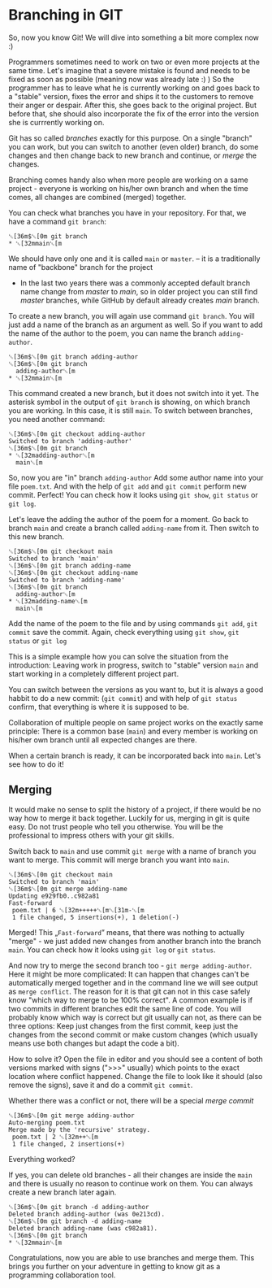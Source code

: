 # Branching in GIT

So, now you know Git!
We will dive into something a bit more complex now :)

Programmers sometimes need to work on two or even more projects at the same time.
Let's imagine that a severe mistake is found and needs to be fixed as soon as possible (meaning now was already late :) )
So the programmer has to leave what he is currently working on and goes back to
a "stable" version, fixes the error and ships it to the customers to remove their anger or despair.
After this, she goes back to the original project. But before that, she should also 
incorporate the fix of the error into the version she is currrently working on.

Git has so called *branches* exactly for this purpose.
On a single "branch" you can work, but you can switch to another (even older) branch,
do some changes and then change back to new branch and continue,
or *merge* the changes.

Branching comes handy also when more people are working on a same project - 
everyone is working on his/her own branch and when the time comes,
all changes are combined (merged) together.

You can check what branches you have in your repository.
For that, we have a command `git branch`:

```ansi
␛[36m$␛[0m git branch
* ␛[32mmain␛[m
```
We should have only one and it is called `main` or `master`.
– it is a traditionally name of "backbone" branch for the project
- In the last two years there was a commonly accepted default branch name change from *master* to *main*, so in older project you can still find *master* branches, while GitHub by default already creates *main* branch.

To create a new branch, you will again use command `git branch`.
You will just add a name of the branch as an argument as well.
So if you want to add the name of the author to the poem,
you can name the branch `adding-author`.


```ansi
␛[36m$␛[0m git branch adding-author
␛[36m$␛[0m git branch
  adding-author␛[m
* ␛[32mmain␛[m
```

This command created a new branch, but it does not switch into it yet.
The asterisk symbol in the output of `git branch` is showing, on which branch you are working.
In this case, it is still `main`.
To switch between branches, you need another command:


```ansi
␛[36m$␛[0m git checkout adding-author
Switched to branch 'adding-author'
␛[36m$␛[0m git branch
* ␛[32madding-author␛[m
  main␛[m
```

So, now you are "in" branch `adding-author`
Add some author name into your file `poem.txt`.
And with the help of `git add` and `git commit` perform new commit.
Perfect!
You can check how it looks using `git show`, `git status` or `git log`.

Let's leave the adding the author of the poem for a moment.
Go back to branch `main` and create a branch called
`adding-name` from it.
Then switch to this new branch.


```ansi
␛[36m$␛[0m git checkout main
Switched to branch 'main'
␛[36m$␛[0m git branch adding-name
␛[36m$␛[0m git checkout adding-name
Switched to branch 'adding-name'
␛[36m$␛[0m git branch
  adding-author␛[m
* ␛[32madding-name␛[m
  main␛[m
```

Add the name of the poem to the file and by using commands `git add`, `git commit` save the commit.
Again, check everything using `git show`, `git status` or `git log`

This is a simple example how you can solve the situation from the introduction:
Leaving work in progress, switch to "stable" version `main` and
start working in a completely different project part.

You can switch between the versions as you want to,
but it is always a good habbit to do a new commit:
(`git commit`) and with help of `git status` confirm, 
that everything is where it is supposed to be.

Collaboration of multiple people on same project works on the exactly same principle:
There is a common base (`main`) and every member
is working on his/her own branch until all expected changes are there.

When a certain branch is ready, it can be incorporated back into `main`.
Let's see how to do it!

## Merging

It would make no sense to split the history of a project,
if there would be no way how to merge it back together.
Luckily for us, merging in git is quite easy. Do not trust people who tell you otherwise.
You will be the professional to impress others with your git skills.

Switch back to `main`
and use commit `git merge` with a name of branch you want to merge.
This commit will merge branch you want into `main`.


```ansi
␛[36m$␛[0m git checkout main
Switched to branch 'main'
␛[36m$␛[0m git merge adding-name
Updating e929fb0..c982a81
Fast-forward
 poem.txt | 6 ␛[32m+++++␛[m␛[31m-␛[m
 1 file changed, 5 insertions(+), 1 deletion(-)
```

Merged! This „`Fast-forward`” means, that there was nothing to actually 
"merge" - we just added new changes from another branch into the branch `main`.
You can check how it looks using `git log` or `git status`.

And now try to merge the second branch too - 
`git merge adding-author`.
Here it might be more complicated: It can happen that changes can't be 
automatically merged together and in the command line we will see output as
`merge conflict`. The reason for it is that git can not in this case 
safely know "which way to merge to be 100% correct".
A common example is if two commits in different branches edit the same line of code.
You will probably know which way is correct but git usually can not, as there can be three options:
Keep just changes from the first commit, keep just the changes from the second commit or make custom changes (which usually means use both changes but adapt the code a bit).

How to solve it?
Open the file in editor and you should see a content of both versions
marked with signs (">>>" usually) which points to the exact location where conflict happened.
Change the file to look like it should (also remove the signs), save it and do a commit
`git commit`.

Whether there was a conflict or not, there will be a special *merge commit*

```ansi
␛[36m$␛[0m git merge adding-author
Auto-merging poem.txt
Merge made by the 'recursive' strategy.
 poem.txt | 2 ␛[32m++␛[m
 1 file changed, 2 insertions(+)
```

Everything worked?

If yes, you can delete old branches - all their changes are inside the `main`
and there is usually no reason to continue work on them. You can always create a new branch later again.

```ansi
␛[36m$␛[0m git branch -d adding-author
Deleted branch adding-author (was 0e213cd).
␛[36m$␛[0m git branch -d adding-name
Deleted branch adding-name (was c982a81).
␛[36m$␛[0m git branch
* ␛[32mmain␛[m
```

Congratulations, now you are able to use branches and merge them.
This brings you further on your adventure in getting to know git as a programming collaboration tool.
